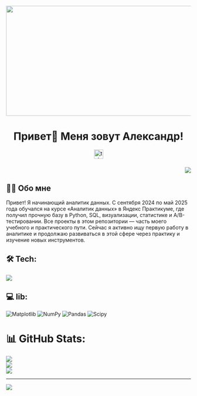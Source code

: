 <br clear="both">

<div align="center">
  <img height="300" width="600" src="https://user-images.githubusercontent.com/74038190/225813708-98b745f2-7d22-48cf-9150-083f1b00d6c9.gif"  />
</div>

###

<h1 align="center">Привет👋 Меня зовут Александр!</h1>

<div align="center">
  </a>
  <a href="https://t.me/Lesandr747" target="_blank">
    <img src="https://img.shields.io/static/v1?message=Telegram&logo=telegram&label=&color=2CA5E0&logoColor=white&labelColor=&style=for-the-badge" height="25" alt="telegram logo"  />
  </a>
</div>

###
<div align="right">
  <img src="https://visitor-badge.laobi.icu/badge?page_id=Andrles.Andrles"  />
</div>

## 👩‍💻  Обо мне

<p align="left">Привет! Я начинающий аналитик данных. С сентября 2024 по май 2025 года обучался на курсе «Аналитик данных» в Яндекс Практикуме, где получил прочную базу в Python, SQL, визуализации, статистике и A/B-тестировании. Все проекты в этом репозитории — часть моего учебного и практического пути. Сейчас я активно ищу первую работу в аналитике и продолжаю развиваться в этой сфере через практику и изучение новых инструментов.

###
## 🛠 Tech:

###
<p align="left">
  <a href="https://skillicons.dev">
    <img src="https://skillicons.dev/icons?i=py,postgres,github,anaconda,kali" />
  </a>
</p>


## 💻 lib:
![Matplotlib](https://img.shields.io/badge/Matplotlib-%23ffffff.svg?style=for-the-badge&logo=Matplotlib&logoColor=black) ![NumPy](https://img.shields.io/badge/numpy-%23013243.svg?style=for-the-badge&logo=numpy&logoColor=white) ![Pandas](https://img.shields.io/badge/pandas-%23150458.svg?style=for-the-badge&logo=pandas&logoColor=white) ![Scipy](https://img.shields.io/badge/SciPy-%230C55A5.svg?style=for-the-badge&logo=scipy&logoColor=%white)
# 📊 GitHub Stats:
![](https://github-readme-stats.vercel.app/api?username=Andrles&theme=default&hide_border=true&include_all_commits=true&count_private=false)<br/>
![](https://nirzak-streak-stats.vercel.app/?user=Andrles&theme=default&hide_border=true)<br/>
![](https://github-readme-stats.vercel.app/api/top-langs/?username=Andrles&theme=default&hide_border=true&include_all_commits=true&count_private=false&layout=compact)

---
[![](https://visitcount.itsvg.in/api?id=Andrles&icon=0&color=0)](https://visitcount.itsvg.in)

<!-- Proudly created with GPRM ( https://gprm.itsvg.in ) -->
<!--
**Andrles/Andrles** is a ✨ _special_ ✨ repository because its `README.md` (this file) appears on your GitHub profile.

Here are some ideas to get you started:

- 🔭 I’m currently working on ...
- 🌱 I’m currently learning ...
- 👯 I’m looking to collaborate on ...
- 🤔 I’m looking for help with ...
- 💬 Ask me about ...
- 📫 How to reach me: ...
- 😄 Pronouns: ...
- ⚡ Fun fact: ...
-->
